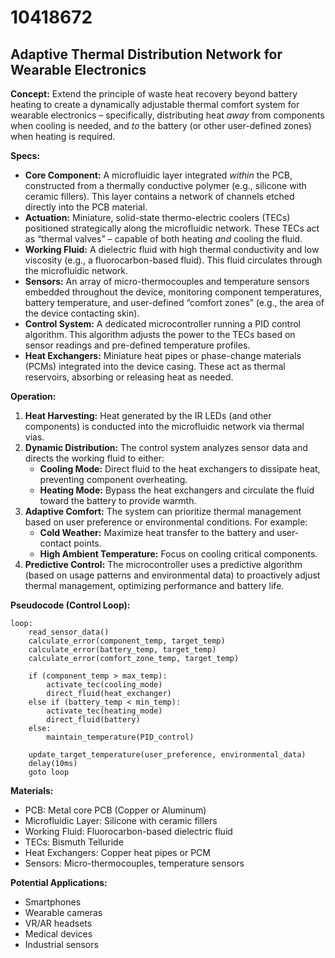 # 10418672

## Adaptive Thermal Distribution Network for Wearable Electronics

**Concept:** Extend the principle of waste heat recovery beyond battery heating to create a dynamically adjustable thermal comfort system for wearable electronics – specifically, distributing heat *away* from components when cooling is needed, and *to* the battery (or other user-defined zones) when heating is required.

**Specs:**

*   **Core Component:**  A microfluidic layer integrated *within* the PCB, constructed from a thermally conductive polymer (e.g., silicone with ceramic fillers). This layer contains a network of channels etched directly into the PCB material.
*   **Actuation:** Miniature, solid-state thermo-electric coolers (TECs) positioned strategically along the microfluidic network. These TECs act as “thermal valves” –  capable of both heating *and* cooling the fluid.
*   **Working Fluid:** A dielectric fluid with high thermal conductivity and low viscosity (e.g., a fluorocarbon-based fluid). This fluid circulates through the microfluidic network.
*   **Sensors:** An array of micro-thermocouples and temperature sensors embedded throughout the device, monitoring component temperatures, battery temperature, and user-defined “comfort zones” (e.g., the area of the device contacting skin).
*   **Control System:** A dedicated microcontroller running a PID control algorithm. This algorithm adjusts the power to the TECs based on sensor readings and pre-defined temperature profiles.
*   **Heat Exchangers:** Miniature heat pipes or phase-change materials (PCMs) integrated into the device casing. These act as thermal reservoirs, absorbing or releasing heat as needed.

**Operation:**

1.  **Heat Harvesting:** Heat generated by the IR LEDs (and other components) is conducted into the microfluidic network via thermal vias.
2.  **Dynamic Distribution:** The control system analyzes sensor data and directs the working fluid to either:
    *   **Cooling Mode:** Direct fluid to the heat exchangers to dissipate heat, preventing component overheating.
    *   **Heating Mode:** Bypass the heat exchangers and circulate the fluid toward the battery to provide warmth.
3.  **Adaptive Comfort:**  The system can prioritize thermal management based on user preference or environmental conditions. For example:
    *   **Cold Weather:** Maximize heat transfer to the battery and user-contact points.
    *   **High Ambient Temperature:** Focus on cooling critical components.
4.  **Predictive Control:**  The microcontroller uses a predictive algorithm (based on usage patterns and environmental data) to proactively adjust thermal management, optimizing performance and battery life.

**Pseudocode (Control Loop):**

```
loop:
    read_sensor_data()
    calculate_error(component_temp, target_temp)
    calculate_error(battery_temp, target_temp)
    calculate_error(comfort_zone_temp, target_temp)

    if (component_temp > max_temp):
        activate_tec(cooling_mode)
        direct_fluid(heat_exchanger)
    else if (battery_temp < min_temp):
        activate_tec(heating_mode)
        direct_fluid(battery)
    else:
        maintain_temperature(PID_control)

    update_target_temperature(user_preference, environmental_data)
    delay(10ms)
    goto loop
```

**Materials:**

*   PCB: Metal core PCB (Copper or Aluminum)
*   Microfluidic Layer: Silicone with ceramic fillers
*   Working Fluid: Fluorocarbon-based dielectric fluid
*   TECs: Bismuth Telluride
*   Heat Exchangers: Copper heat pipes or PCM
*   Sensors: Micro-thermocouples, temperature sensors

**Potential Applications:**

*   Smartphones
*   Wearable cameras
*   VR/AR headsets
*   Medical devices
*   Industrial sensors